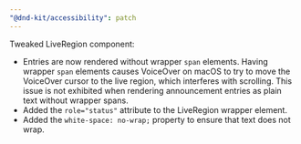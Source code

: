 ```yaml
---
"@dnd-kit/accessibility": patch
---
```


Tweaked LiveRegion component: 
- Entries are now rendered without wrapper `span` elements. Having wrapper `span` elements causes VoiceOver on macOS to try to move the VoiceOver cursor to the live region, which interferes with scrolling. This issue is not exhibited when rendering announcement entries as plain text without wrapper spans.
- Added the `role="status"` attribute to the LiveRegion wrapper element. 
- Added the `white-space: no-wrap;` property to ensure that text does not wrap.
